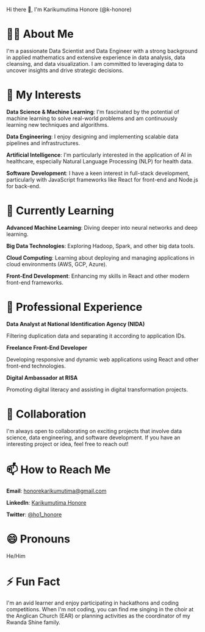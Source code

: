 Hi there 👋, I'm Karikumutima Honore (@k-honore)

# 👨‍💻 About Me

I'm a passionate Data Scientist and Data Engineer with a strong background in applied mathematics and extensive experience in data analysis, data cleansing, and data visualization. I am committed to leveraging data to uncover insights and drive strategic decisions.

# 🌟 My Interests

**Data Science & Machine Learning**: I'm fascinated by the potential of machine learning to solve real-world problems and am continuously learning new techniques and algorithms.

**Data Engineering**: I enjoy designing and implementing scalable data pipelines and infrastructures.

**Artificial Intelligence**: I'm particularly interested in the application of AI in healthcare, especially Natural Language Processing (NLP) for health data.

**Software Development**: I have a keen interest in full-stack development, particularly with JavaScript frameworks like React for front-end and Node.js for back-end.

# 🌱 Currently Learning

**Advanced Machine Learning**: Diving deeper into neural networks and deep learning.

**Big Data Technologies**: Exploring Hadoop, Spark, and other big data tools.

**Cloud Computing**: Learning about deploying and managing applications in cloud environments (AWS, GCP, Azure).

**Front-End Development**: Enhancing my skills in React and other modern front-end frameworks.

# 💼 Professional Experience

**Data Analyst at National Identification Agency (NIDA)**

  Filtering duplication data and separating it according to application IDs.
  
**Freelance Front-End Developer**

  Developing responsive and dynamic web applications using React and other front-end technologies.
  
**Digital Ambassador at RISA**

  Promoting digital literacy and assisting in digital transformation projects.
  
# 💞️ Collaboration

I'm always open to collaborating on exciting projects that involve data science, data engineering, and software development. If you have an interesting project or idea, feel free to reach out!

# 📫 How to Reach Me
**Email**: honorekarikumutima@gmail.com

**LinkedIn**: [Karikumutima Honore](https://www.linkedin.com/in/honore-karikumutima-504576247/)

**Twitter**: [@ho1_honore](https://x.com/ho1_honore)

# 😄 Pronouns

He/Him

# ⚡ Fun Fact
I'm an avid learner and enjoy participating in hackathons and coding competitions. When I'm not coding, you can find me singing in the choir at the Anglican Church (EAR) or planning activities as the coordinator of my Rwanda Shine family.
